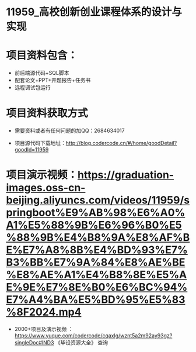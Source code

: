 
 #  11959_高校创新创业课程体系的设计与实现
 
 #  项目资料包含：
 *  前后端源代码+SQL脚本
 *  配套论文+PPT+开题报告+任务书
 *  远程调试包运行

 #  项目资料获取方式
 *  需要资料或者有任何问题的加QQ：2684634017

 *  项目源代码下载地址：http://blog.codercode.cn/#/home/goodDetail?goodId=11959
   
 #  项目演示视频：https://graduation-images.oss-cn-beijing.aliyuncs.com/videos/11959/springboot%E9%AB%98%E6%A0%A1%E5%88%9B%E6%96%B0%E5%88%9B%E4%B8%9A%E8%AF%BE%E7%A8%8B%E4%BD%93%E7%B3%BB%E7%9A%84%E8%AE%BE%E8%AE%A1%E4%B8%8E%E5%AE%9E%E7%8E%B0%E6%BC%94%E7%A4%BA%E5%BD%95%E5%83%8F2024.mp4
          
 *  2000+项目及演示视频 ：https://www.yuque.com/codercode/cqaxlg/wznt5a2m92ay93gz?singleDoc#lND3 《毕设资源大全》
   查询
